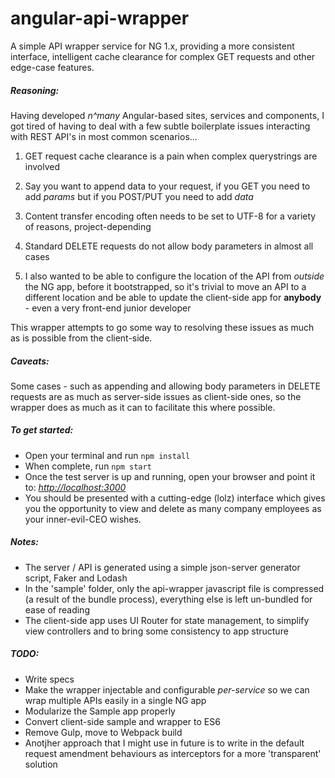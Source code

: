 # angular-api-wrapper
A simple API wrapper service for NG 1.x, providing a more consistent interface, 
intelligent cache clearance for complex GET requests and other edge-case features.

##### Reasoning:
Having developed _n^many_ Angular-based sites, services and components, 
I got tired of having to deal with a few subtle boilerplate issues interacting
with REST API's in most common scenarios...
 
1. GET request cache clearance is a pain when complex querystrings are involved

2. Say you want to append data to your request, if you GET you need to add _params_ but if you POST/PUT 
you need to add _data_

3. Content transfer encoding often needs to be set to UTF-8 for a variety of reasons, project-depending

4. Standard DELETE requests do not allow body parameters in almost all cases

5. I also wanted to be able to configure the location of the API from _outside_ the NG app, before it bootstrapped,
so it's trivial to move an API to a different location and be able to update the client-side app 
for **anybody** - even a very front-end junior developer

This wrapper attempts to go some way to resolving these issues as much as is possible from the client-side.

##### Caveats:
Some cases - such as appending and allowing body parameters in DELETE requests are as much as server-side issues
as client-side ones, so the wrapper does as much as it can to facilitate this where possible.

##### To get started:
- Open your terminal and run `npm install`
- When complete, run `npm start`
- Once the test server is up and running, open your browser and point it to: _[http://localhost:3000](http://localhost:3000 "localhost")_
- You should be presented with a cutting-edge (lolz) interface which gives you the opportunity to view and delete
as many company employees as your inner-evil-CEO wishes. 

##### Notes:
- The server / API is generated using a simple json-server generator script, Faker and Lodash
- In the 'sample' folder, only the api-wrapper javascript file is compressed (a result of the bundle process), 
everything else is left un-bundled for ease of reading
- The client-side app uses UI Router for state management, to simplify view controllers 
and to bring some consistency to app structure

##### TODO:
- Write specs
- Make the wrapper injectable and configurable _per-service_ so we can wrap 
multiple APIs easily in a single NG app
- Modularize the Sample app properly
- Convert client-side sample and wrapper to ES6
- Remove Gulp, move to Webpack build
- Anotjher approach that I might use in future is to write in the default request amendment behaviours as 
interceptors for a more 'transparent' solution
